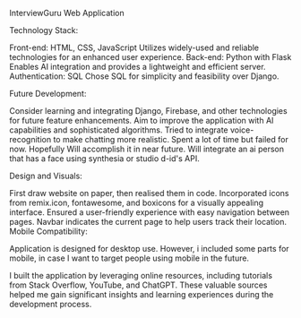 InterviewGuru Web Application

Technology Stack:

Front-end: HTML, CSS, JavaScript
Utilizes widely-used and reliable technologies for an enhanced user experience.
Back-end: Python with Flask
Enables AI integration and provides a lightweight and efficient server.
Authentication: SQL
Chose SQL for simplicity and feasibility over Django.

Future Development:

Consider learning and integrating Django, Firebase, and other technologies for future feature enhancements.
Aim to improve the application with AI capabilities and sophisticated algorithms.
Tried to integrate voice-recognition to make chatting more realistic. Spent a lot of time but failed for now. Hopefully Will accomplish it in near future.
Will integrate an ai person that has a face using synthesia or studio d-id's API.

Design and Visuals:

First draw website on paper, then realised them in code.
Incorporated icons from remix.icon, fontawesome, and boxicons for a visually appealing interface.
Ensured a user-friendly experience with easy navigation between pages.
Navbar indicates the current page to help users track their location.
Mobile Compatibility:

Application is designed for desktop use. However, i included some parts for mobile, in case I want to target people using mobile in the future.


I built the application by leveraging online resources, including tutorials from Stack Overflow, YouTube, and ChatGPT. These valuable sources helped me gain significant insights and learning experiences during the development process.